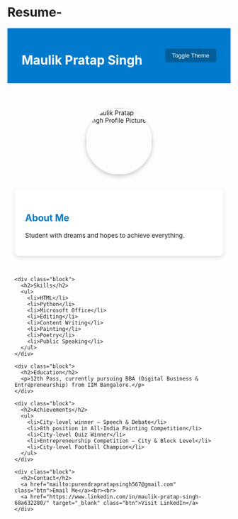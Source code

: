 # Resume-

<!DOCTYPE html>
<html lang="en">
<head>
  <meta charset="UTF-8" />
  <meta name="viewport" content="width=device-width, initial-scale=1.0"/>
  <title>Maulik Pratap Singh | Portfolio</title>
  <style>
    :root {
      --lilac: #c8a2c8;
      --bright-blue: #007acc;
      --hover-blue: #005f99;
      --dark-bg: #121212;
      --light-bg: #fdfdff;
      --dark-text: #f5f5f5;
      --light-text: #222;
      --card-bg: #ffffff;
      --card-dark-bg: #1f1f1f;
    }

    body {
      margin: 0;
      font-family: 'Segoe UI', sans-serif;
      background-color: var(--light-bg);
      color: var(--light-text);
      transition: background 0.3s, color 0.3s;
    }

    header {
      background: var(--bright-blue);
      color: white;
      padding: 1rem 2rem;
      display: flex;
      justify-content: space-between;
      align-items: center;
    }

    .toggle {
      background-color: var(--hover-blue);
      color: white;
      border: none;
      padding: 0.5rem 1rem;
      cursor: pointer;
      border-radius: 5px;
    }

    .profile {
      display: flex;
      flex-direction: column;
      align-items: center;
      margin: 2rem auto 1rem;
    }

    .profile img {
      width: 150px;
      height: 150px;
      border-radius: 50%;
      object-fit: cover;
      box-shadow: 0 4px 10px rgba(0,0,0,0.2);
    }

    .container {
      max-width: 1000px;
      margin: 0 auto;
      padding: 1rem;
      display: grid;
      gap: 2rem;
    }

    .block {
      background: var(--card-bg);
      padding: 1.5rem;
      border-radius: 10px;
      box-shadow: 0 4px 10px rgba(0,0,0,0.1);
      transition: background 0.3s, color 0.3s;
    }

    h2 {
      color: var(--bright-blue);
      transition: color 0.3s;
    }

    h2:hover {
      color: var(--hover-blue);
    }

    ul {
      padding-left: 1.2rem;
    }

    li {
      margin-bottom: 0.5rem;
    }

    .btn {
      display: inline-block;
      margin-top: 0.5rem;
      padding: 0.5rem 1rem;
      background-color: var(--bright-blue);
      color: white;
      text-decoration: none;
      border-radius: 5px;
      transition: background 0.3s;
    }

    .btn:hover {
      background-color: var(--hover-blue);
    }

    /* Dark Mode */
    .dark {
      background-color: var(--dark-bg);
      color: var(--dark-text);
    }

    .dark header {
      background: var(--lilac);
    }

    .dark .block {
      background: var(--card-dark-bg);
    }

    .dark h2 {
      color: var(--lilac);
    }

    .dark h2:hover {
      color: var(--bright-blue);
    }

    .dark .btn {
      background-color: var(--lilac);
    }

    .dark .btn:hover {
      background-color: var(--bright-blue);
    }
  </style>
</head>
<body>
  <header>
    <h1>Maulik Pratap Singh</h1>
    <button class="toggle" onclick="toggleTheme()">Toggle Theme</button>
  </header>

  <!-- Profile Picture -->
  <div class="profile">
    <img src="profile.jpg" alt="Maulik Pratap Singh Profile Picture">
  </div>

  <div class="container">
    <div class="block">
      <h2>About Me</h2>
      <p>Student with dreams and hopes to achieve everything.</p>
    </div>

    <div class="block">
      <h2>Skills</h2>
      <ul>
        <li>HTML</li>
        <li>Python</li>
        <li>Microsoft Office</li>
        <li>Editing</li>
        <li>Content Writing</li>
        <li>Painting</li>
        <li>Poetry</li>
        <li>Public Speaking</li>
      </ul>
    </div>

    <div class="block">
      <h2>Education</h2>
      <p>12th Pass, currently pursuing BBA (Digital Business & Entrepreneurship) from IIM Bangalore.</p>
    </div>

    <div class="block">
      <h2>Achievements</h2>
      <ul>
        <li>City-level winner – Speech & Debate</li>
        <li>8th position in All-India Painting Competition</li>
        <li>City-level Quiz Winner</li>
        <li>Entrepreneurship Competition – City & Block Level</li>
        <li>City-level Football Champion</li>
      </ul>
    </div>

    <div class="block">
      <h2>Contact</h2>
      <a href="mailto:purendrapratapsingh567@gmail.com" class="btn">Email Me</a><br><br>
      <a href="https://www.linkedin.com/in/maulik-pratap-singh-68a632280/" target="_blank" class="btn">Visit LinkedIn</a>
    </div>
  </div>

  <script>
    function toggleTheme() {
      document.body.classList.toggle('dark');
    }
  </script>
</body>
</html>